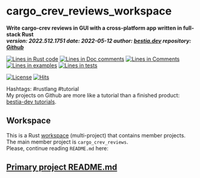 # cargo_crev_reviews_workspace

[comment]: # (auto_cargo_toml_to_md start)

**Write cargo-crev reviews in GUI with a cross-platform app written in full-stack Rust**  
***version: 2022.512.1751 date: 2022-05-12 author: [bestia.dev](https://bestia.dev) repository: [Github](https://github.com/bestia-dev/cargo_crev_reviews_workspace)***  

[comment]: # (auto_cargo_toml_to_md end)

[comment]: # (auto_lines_of_code start)
[![Lines in Rust code](https://img.shields.io/badge/Lines_in_Rust-4853-green.svg)](https://github.com/bestia-dev/cargo_crev_reviews_workspace/)
[![Lines in Doc comments](https://img.shields.io/badge/Lines_in_Doc_comments-735-blue.svg)](https://github.com/bestia-dev/cargo_crev_reviews_workspace/)
[![Lines in Comments](https://img.shields.io/badge/Lines_in_comments-399-purple.svg)](https://github.com/bestia-dev/cargo_crev_reviews_workspace/)
[![Lines in examples](https://img.shields.io/badge/Lines_in_examples-0-yellow.svg)](https://github.com/bestia-dev/cargo_crev_reviews_workspace/)
[![Lines in tests](https://img.shields.io/badge/Lines_in_tests-27-orange.svg)](https://github.com/bestia-dev/cargo_crev_reviews_workspace/)

[comment]: # (auto_lines_of_code end)

[comment]: # (auto_badges start)

[![License](https://img.shields.io/badge/license-MIT-blue.svg)](https://github.com/bestia-dev/cargo_crev_reviews_workspace/blob/master/LICENSE) [![Hits](https://hits.seeyoufarm.com/api/count/incr/badge.svg?url=https%3A%2F%2Fgithub.com%2Fbestia-dev%2Fcargo_crev_reviews_workspace&count_bg=%2379C83D&title_bg=%23555555&icon=&icon_color=%23E7E7E7&title=hits&edge_flat=false)](https://hits.seeyoufarm.com)

[comment]: # (auto_badges end)

Hashtags: #rustlang #tutorial  
My projects on Github are more like a tutorial than a finished product: [bestia-dev tutorials](https://github.com/bestia-dev/tutorials_rust_wasm).

## Workspace

This is a Rust [workspace](https://doc.rust-lang.org/book/ch14-03-cargo-workspaces.html) (multi-project) that contains member projects.  
The main member project is `cargo_crev_reviews`.  
Please, continue reading `README.md` here:  

## [Primary project README.md](https://github.com/bestia-dev/cargo_crev_reviews_workspace/tree/main/cargo_crev_reviews)  
